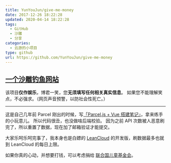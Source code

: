 ```yaml
---
title: YunYouJun/give-me-money
date: 2017-12-26 18:22:28
updated: 2020-04-14 18:22:28
tags:
  - GitHub
  - 沙雕
  - 分享
categories:
  - 云游的小项目
type: github
url: https://github.com/YunYouJun/give-me-money
---
```


## [一个沙雕钓鱼网站](https://gmm.yunyoujun.cn/)

该项目**仅作娱乐**，博君一笑，您**无须填写任何相关真实信息**。
如果您不能理解笑点，不必强求。（网页声音预警，以防社会性死亡。）

---

这是自己几年前 Parcel 刚出的时候，写[「Parcel.js + Vue 搭建笔记」](https://yunyoujun.cn/note/vue-parcel-demo/)，拿来练手的小玩意儿。
所以代码很丑，也没做啥后端校验。 因为之前 API 次数被人恶意刷完了，所以重置了数据，现在加了邮箱验证才能提交。

大家乐呵乐呵完事了，我本身也是白嫖的 [LeanCloud](https://www.leancloud.cn/) 的开发版，刷数据最多也就到 LeanCloud 的每日上限。

如果你真的心动，并想要打钱，可以考虑捐给 [联合国儿童基金会](https://www.unicef.cn/)。

<!-- more -->
